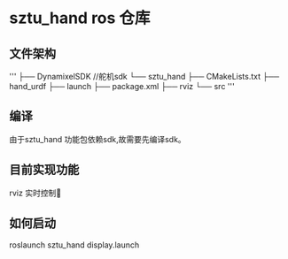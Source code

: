 # sztu_hand ros 仓库
## 文件架构
'''
├── DynamixelSDK //舵机sdk
└── sztu_hand
    ├── CMakeLists.txt
    ├── hand_urdf
    ├── launch
    ├── package.xml
    ├── rviz
    └── src
'''
## 编译
由于sztu_hand 功能包依赖sdk,故需要先编译sdk。
## 目前实现功能
rviz 实时控制🖕
## 如何启动
roslaunch sztu_hand display.launch 

